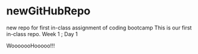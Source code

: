 # newGitHubRepo
new repo for first in-class assignment of coding bootcamp
This is our first in-class repo. Week 1 ; Day 1

WooooooHooooo!!!
